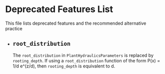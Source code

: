 # Deprecated Features List

This file lists deprecated features and the recommended alternative practice

- ## `root_distribution`

    The `root_distribution` in `PlantHydraulicsParameters` is replaced by `rooting_depth`.
    If using a `root_distribution` function of the form P(x) = 1/d e^(z/d), then `rooting_depth`
    is equivalent to d.
